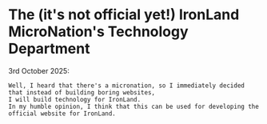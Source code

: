 # The (it's not official yet!) IronLand MicroNation's Technology Department
3rd October 2025:
```
Well, I heard that there's a micronation, so I immediately decided that instead of building boring websites,
I will build technology for IronLand.
In my humble opinion, I think that this can be used for developing the official website for IronLand.
```
